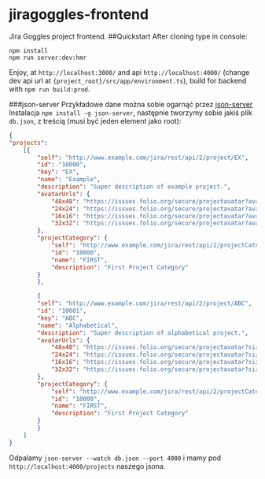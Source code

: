 # jiragoggles-frontend
Jira Goggles project frontend.
##Quickstart
After cloning type in console:
```console
npm install
npm run server:dev:hmr
```
Enjoy, at `http://localhost:3000/` and api `http://localhost:4000/` (change dev api url at `{project_root}/src/app/environment.ts`), build for backend with `npm run build:prod`.

###json-server
Przykładowe dane można sobie ogarnąć przez [json-server](https://www.npmjs.com/package/json-server)
Instalacja `npm install -g json-server`, następnie tworzymy sobie jakiś plik `db.json`, z treścią (musi być jeden element jako root):
```json
{
"projects":
	[{
		"self": "http://www.example.com/jira/rest/api/2/project/EX",
		"id": "10000",
		"key": "EX",
		"name": "Example",
		"description": "Super description of example project.",
		"avatarUrls": {
		    "48x48": "https://issues.folio.org/secure/projectavatar?avatarId=10324",
		    "24x24": "https://issues.folio.org/secure/projectavatar?avatarId=10324",
		    "16x16": "https://issues.folio.org/secure/projectavatar?avatarId=10324",
		    "32x32": "https://issues.folio.org/secure/projectavatar?avatarId=10324"
		},
		"projectCategory": {
		    "self": "http://www.example.com/jira/rest/api/2/projectCategory/10000",
		    "id": "10000",
		    "name": "FIRST",
		    "description": "First Project Category"
		}
	    },

	    {
		"self": "http://www.example.com/jira/rest/api/2/project/ABC",
		"id": "10001",
		"key": "ABC",
		"name": "Alphabetical",
		"description": "Super description of alphabetical project.",
		"avatarUrls": {
		    "48x48": "https://issues.folio.org/secure/projectavatar?size=small&pid=10303",
		    "24x24": "https://issues.folio.org/secure/projectavatar?size=small&pid=10303",
		    "16x16": "https://issues.folio.org/secure/projectavatar?size=small&pid=10303",
		    "32x32": "https://issues.folio.org/secure/projectavatar?size=small&pid=10303"
		},
		"projectCategory": {
		    "self": "http://www.example.com/jira/rest/api/2/projectCategory/10000",
		    "id": "10000",
		    "name": "FIRST",
		    "description": "First Project Category"
		}
	    }
	]
}
```
Odpalamy `json-server --watch db.json --port 4000` i mamy pod `http://localhost:4000/projects` naszego jsona.
